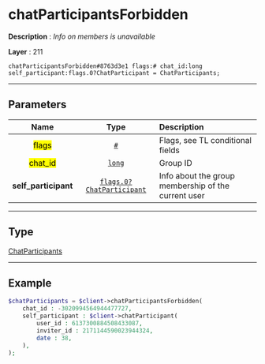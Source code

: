 # chatParticipantsForbidden

**Description** : *Info on members is unavailable*

**Layer** : 211

```tl
chatParticipantsForbidden#8763d3e1 flags:# chat_id:long self_participant:flags.0?ChatParticipant = ChatParticipants;
```

---

## Parameters

| Name | Type | Description |
| :---: | :---: | :--- |
| <mark>flags</mark> | [`#`](type/#) | Flags, see TL conditional fields |
| <mark>chat_id</mark> | [`long`](type/long) | Group ID |
| **self_participant** | [`flags.0?ChatParticipant`](type/ChatParticipant) | Info about the group membership of the current user |

---

## Type

[ChatParticipants](type/ChatParticipants)

---

## Example

```php
$chatParticipants = $client->chatParticipantsForbidden(
	chat_id : -3020994564944477727,
	self_participant : $client->chatParticipant(
		user_id : 6137300884508433087,
		inviter_id : 2171144590023944324,
		date : 38,
	),
);
```